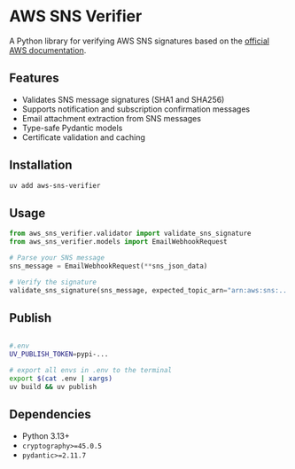 # AWS SNS Verifier

A Python library for verifying AWS SNS signatures based on the [official AWS documentation](https://docs.aws.amazon.com/sns/latest/dg/sns-verify-signature-of-message.html).

## Features

- Validates SNS message signatures (SHA1 and SHA256)
- Supports notification and subscription confirmation messages
- Email attachment extraction from SNS messages
- Type-safe Pydantic models
- Certificate validation and caching

## Installation

```bash
uv add aws-sns-verifier
```

## Usage

```python
from aws_sns_verifier.validator import validate_sns_signature
from aws_sns_verifier.models import EmailWebhookRequest

# Parse your SNS message
sns_message = EmailWebhookRequest(**sns_json_data)

# Verify the signature
validate_sns_signature(sns_message, expected_topic_arn="arn:aws:sns:...")
```

## Publish

```bash

#.env
UV_PUBLISH_TOKEN=pypi-...

# export all envs in .env to the terminal
export $(cat .env | xargs)
uv build && uv publish
```

 

## Dependencies

- Python 3.13+
- `cryptography>=45.0.5`
- `pydantic>=2.11.7`
